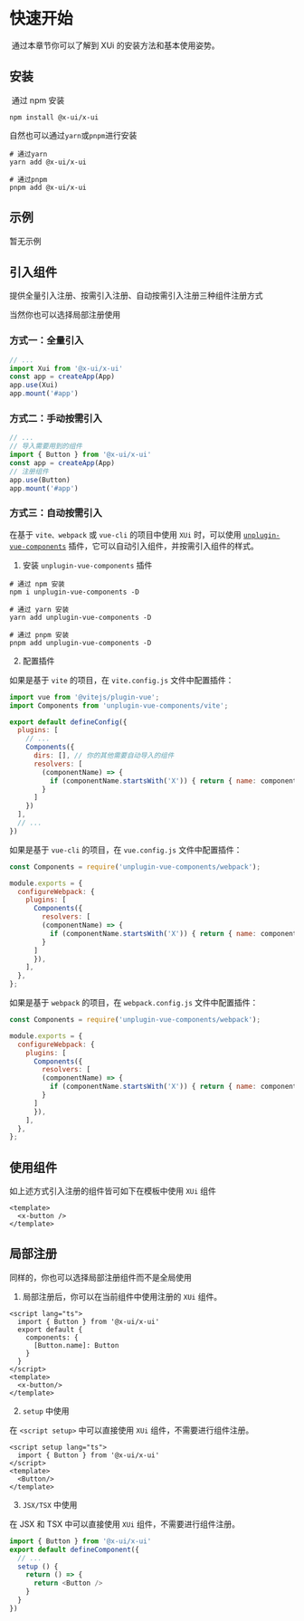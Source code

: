 # 快速开始
​
通过本章节你可以了解到 XUi 的安装方法和基本使用姿势。
​
## 安装
​
通过 npm 安装

```shell
npm install @x-ui/x-ui
```

自然也可以通过`yarn`或`pnpm`进行安装

```shell
# 通过yarn
yarn add @x-ui/x-ui

# 通过pnpm
pnpm add @x-ui/x-ui
```

## 示例

暂无示例

## 引入组件

提供全量引入注册、按需引入注册、自动按需引入注册三种组件注册方式

当然你也可以选择局部注册使用

### 方式一：全量引入

```ts
// ...
import Xui from '@x-ui/x-ui'
const app = createApp(App)
app.use(Xui)
app.mount('#app')
```

### 方式二：手动按需引入

```ts
// ...
// 导入需要用到的组件
import { Button } from '@x-ui/x-ui'
const app = createApp(App)
// 注册组件
app.use(Button)
app.mount('#app')
```

### 方式三：自动按需引入

在基于 `vite、webpack` 或 `vue-cli` 的项目中使用 `XUi` 时，可以使用 [`unplugin-vue-components`](https://github.com/antfu/unplugin-vue-components) 插件，它可以自动引入组件，并按需引入组件的样式。

1. 安装 `unplugin-vue-components` 插件

```shell
# 通过 npm 安装
npm i unplugin-vue-components -D

# 通过 yarn 安装
yarn add unplugin-vue-components -D

# 通过 pnpm 安装
pnpm add unplugin-vue-components -D
```

2. 配置插件

如果是基于 `vite` 的项目，在 `vite.config.js` 文件中配置插件：

```js
import vue from '@vitejs/plugin-vue';
import Components from 'unplugin-vue-components/vite';

export default defineConfig({
  plugins: [
    // ...
    Components({
      dirs: [], // 你的其他需要自动导入的组件
      resolvers: [
        (componentName) => {
          if (componentName.startsWith('X')) { return { name: componentName.slice(1), from: '@x-ui/x-ui' } }
        }
      ]
    })
  ],
  // ...
})
```

如果是基于 `vue-cli` 的项目，在 `vue.config.js` 文件中配置插件：

```js
const Components = require('unplugin-vue-components/webpack');

module.exports = {
  configureWebpack: {
    plugins: [
      Components({
        resolvers: [
        (componentName) => {
          if (componentName.startsWith('X')) { return { name: componentName.slice(1), from: '@x-ui/x-ui' } }
        }
      ]
      }),
    ],
  },
};
```

如果是基于 `webpack` 的项目，在 `webpack.config.js` 文件中配置插件：

```js
const Components = require('unplugin-vue-components/webpack');

module.exports = {
  configureWebpack: {
    plugins: [
      Components({
        resolvers: [
        (componentName) => {
          if (componentName.startsWith('X')) { return { name: componentName.slice(1), from: '@x-ui/x-ui' } }
        }
      ]
      }),
    ],
  },
};
```

## 使用组件

如上述方式引入注册的组件皆可如下在模板中使用 `XUi` 组件

```vue
<template>
  <x-button />
</template>
```

## 局部注册

同样的，你也可以选择局部注册组件而不是全局使用

1. 局部注册后，你可以在当前组件中使用注册的 `XUi` 组件。

```vue
<script lang="ts">
  import { Button } from '@x-ui/x-ui'
  export default {
    components: {
      [Button.name]: Button
    }
  }
</script>
<template>
  <x-button/>
</template>
```


2. `setup` 中使用

在 `<script setup>` 中可以直接使用 `XUi` 组件，不需要进行组件注册。

```vue
<script setup lang="ts">
  import { Button } from '@x-ui/x-ui'
</script>
<template>
  <Button/>
</template>
```

3. `JSX/TSX` 中使用

在 JSX 和 TSX 中可以直接使用 `XUi` 组件，不需要进行组件注册。

```ts
import { Button } from '@x-ui/x-ui'
export default defineComponent({
  // ...
  setup () {
    return () => {
      return <Button />
    }
  }
})

```
